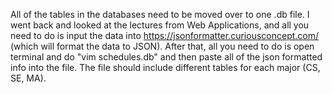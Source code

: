 All of the tables in the databases need to be moved over to one .db file.
I went back and looked at the lectures from Web Applications, and all you need to do is input the data into https://jsonformatter.curiousconcept.com/ (which will format the data to JSON). After that, all you need to do is open terminal and do "vim schedules.db" and then paste all of the json formatted info into the file. The file should include different tables for each major (CS, SE, MA).
